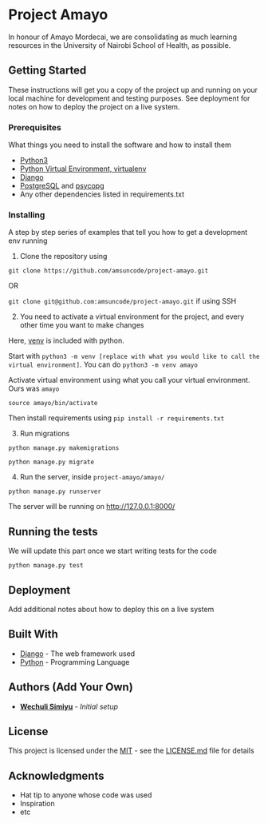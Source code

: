 # Project Amayo

In honour of Amayo Mordecai, we are consolidating as much learning resources in the University of Nairobi School of Health, as possible.

## Getting Started

These instructions will get you a copy of the project up and running on your local machine for development and testing purposes. See deployment for notes on how to deploy the project on a live system.

### Prerequisites

What things you need to install the software and how to install them

- [Python3](https://www.python.org/downloads/)
- [Python Virtual Environment, virtualenv](https://docs.python.org/3/tutorial/venv.html)
- [Django](https://docs.djangoproject.com/en/4.1/intro/install/)
- [PostgreSQL](https://docs.postgresql.org) and [psycopg](https://www.psycopg.org/)
- Any other dependencies listed in requirements.txt

### Installing

A step by step series of examples that tell you how to get a development env running

1. Clone the repository using

`git clone https://github.com/amsuncode/project-amayo.git`

OR

 `git clone git@github.com:amsuncode/project-amayo.git` if using SSH

2. You need to activate a virtual environment for the project, and every other time you want to make changes

 Here, [venv](https://docs.python.org/3/tutorial/venv.html) is included with python.

 Start with `python3 -m venv [replace with what you would like to call the virtual environment]`. You can do `python3 -m venv amayo`

 Activate virtual environment using what you call your virtual environment. Ours was `amayo`

`source amayo/bin/activate`

 Then install requirements using `pip install -r requirements.txt`

3. Run migrations

`python manage.py makemigrations`

`python manage.py migrate`

4. Run the server, inside `project-amayo/amayo/`

`python manage.py runserver`

The server will be running on <http://127.0.0.1:8000/>

## Running the tests

We will update this part once we start writing tests for the code

`python manage.py test`

## Deployment

Add additional notes about how to deploy this on a live system

## Built With

- [Django](https://www.djangoproject.com/) - The web framework used
- [Python](https://www.python.org/) - Programming Language

## Authors (Add Your Own)

- **[Wechuli Simiyu](https://github.com/wechu07)** - *Initial setup*

## License

This project is licensed under the [MIT](link) - see the [LICENSE.md](LICENSE.md) file for details

## Acknowledgments

- Hat tip to anyone whose code was used
- Inspiration
- etc
